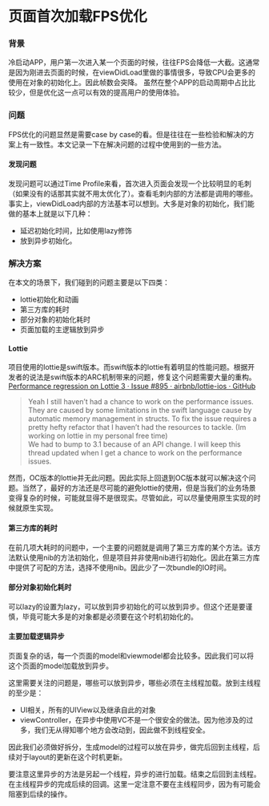 # 页面首次加载FPS优化

### 背景

冷启动APP，用户第一次进入某一个页面的时候，往往FPS会降低一大截。这通常是因为刚进去页面的时候，在viewDidLoad里做的事情很多，导致CPU会更多的使用在对象的初始化上。因此帧数会突降。 虽然在整个APP的启动周期中占比比较少，但是优化这一点可以有效的提高用户的使用体验。

### 问题

FPS优化的问题显然是需要case by case的看。但是往往在一些检验和解决的方案上有一致性。本文记录一下在解决问题的过程中使用到的一些方法。

#### 发现问题

发现问题可以通过Time Profile来看，首次进入页面会发现一个比较明显的毛刺（如果没有的话那其实就不用太优化了）。查看毛刺内部的方法都是调用的哪些。 事实上，viewDidLoad内部的方法基本可以想到。大多是对象的初始化，我们能做的基本上就是以下几种：

* 延迟初始化时间，比如使用lazy修饰
* 放到异步初始化。

### 解决方案

在本文的场景下，我们碰到的问题主要是以下四类：

* lottie初始化和动画
* 第三方库的耗时
* 部分对象的初始化耗时
* 页面加载的主逻辑放到异步

#### Lottie

项目使用的lottie是swift版本。而swift版本的lottie有着明显的性能问题。根据开发者的说法是swift版本的ARC机制带来的问题，修复这个问题需要大量的重构。[Performance regression on Lottie 3 · Issue \#895 · airbnb/lottie-ios · GitHub](https://github.com/airbnb/lottie-ios/issues/895)

> Yeah I still haven’t had a chance to work on the performance issues. They are caused by some limitations in the swift language cause by automatic memory management in structs. To fix the issue requires a pretty hefty refactor that I haven’t had the resources to tackle. \(Im working on lottie in my personal free time\)  
> We had to bump to 3.1 because of an API change. I will keep this thread updated when I get a chance to work on the performance issues.

然而，OC版本的lottie并无此问题。因此实际上回退到OC版本就可以解决这个问题。当然了，最好的方法还是尽可能的避免lottie的使用，但是当我们的业务场景变得复杂的时候，可能就显得不是很现实。尽管如此，可以尽量使用原生实现的时候就原生实现。

#### 第三方库的耗时

在前几项大耗时的问题中，一个主要的问题就是调用了第三方库的某个方法。该方法默认使用nib的方法初始化，但是项目并非使用nib进行初始化。因此在第三方库中提供了可配的方法，选择不使用nib。因此少了一次bundle的IO时间。

#### 部分对象初始化耗时

可以lazy的设置为lazy，可以放到异步初始化的可以放到异步。但这个还是要谨慎，毕竟可能大多是的对象都是必须要在这个时机初始化的。

#### 主要加载逻辑异步

页面复杂的话，每一个页面的model和viewmodel都会比较多。因此我们可以将这个页面的model加载放到异步。

这里需要关注的问题是，哪些可以放到异步，哪些必须在主线程加载。放到主线程的至少是：

* UI相关，所有的UIView以及继承自此的对象
* viewController，在异步中使用VC不是一个很安全的做法。因为他涉及的过多，我们无从得知哪个地方会改动到，因此做不到线程安全。

因此我们必须做好拆分，生成model的过程可以放在异步，做完后回到主线程，后续对于layout的更新在这个时机更新。

要注意这里异步的方法是另起一个线程，异步的进行加载。结束之后回到主线程。在主线程异步的完成后续的回调。这里一定注意不要在主线程同步，因为有可能会阻塞到后续的操作。

